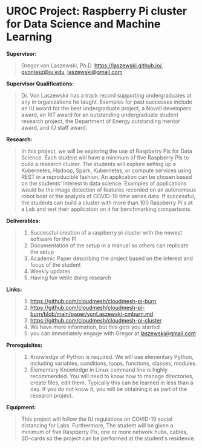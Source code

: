 
# UROC Project: Raspberry Pi cluster for Data Science and Machine Learning

**Supervisor:** 
>Gregor von Laszewski, Ph.D. https://laszewski.github.io/, gvonlasz@iu.edu, laszewski@gmail.com

**Supervisor Qualifications:**
>  Dr. Von Laszewskir has a track record supporting undergraduates at any in organizations he taught. Examples for past successes include an IU award for the best undergraduate project, a Novell developers award, an RIT award for an outstanding undergraduate student research project, the Department of Energy outstanding mentor award, and IU staff award.

**Research:** 
> In this project, we will be exploring the use of Raspberry Pis for Data Science. Each student will have a minimum of five Raspberry PIs to build a research cluster. The students will explore setting up a Kubernetes, Hadoop, Spark, Kubernetes, or compute services using REST in a reproducible fashion. An application can be chosen based on the students' interest in data science. Examples of applications would be the image detection of features recorded on an autonomous robot boat or the analysis of COVID-19 time series data. If successful, the students can build a cluster with more than 100 Raspberry Pi's at a Lab and test their application on it for benchmarking comparisons.

**Deliverables:**

> 1. Successful creation of a raspberry pi cluster with the newest software for the PI
>2. Documentation of the setup in a manual so others can replicate the setup
>3. Academic Paper describing the project based on the interest and focus of the student
>4. Weekly updates
>5. Having fun while doing research

**Links:**

> 1. <https://github.com/cloudmesh/cloudmesh-pi-burn>
> 2. <https://github.com/cloudmesh/cloudmesh-pi-burn/blob/main/paper/vonLaszewski-cmburn.md>
> 3. <https://github.com/cloudmesh/cloudmesh-pi-cluster>
> 4. We have more information, but this gets you started
> 5. you can immediately engage with Gregor at <laszewski@gmail.com>

**Prerequisites:**

> 1. Knowledge of Python is required. We will use elementary Python, including variables, conditions, loops, functions, classes, modules. 
> 2. Elementary Knowledge in Linux command line is highly recommended. You will need to know how to manage directories, create files, edit them. Typically this can be learned in less than a day. If you do not know it, you will be obtaining it as part of the research project.

**Equipment:**

>This project will follow the IU regulations on COVID-19 social distancing for Labs. Furthermore, The student will be given a minimum of five Raspberry Pis, one or more network hubs, cables, SD-cards so the project can be performed at the student's residence.

